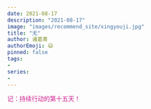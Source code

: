 ```yaml
---
date: 2021-08-17
description: "2021-08-17"
image: "images/recommend_site/xingyouji.jpg"
title: "无"
author: 诸葛青
authorEmoji: 😃
pinned: false
tags:
- 
series:
-
---
```

<font color=VioletRed>记：持续行动的第十五天！</font>